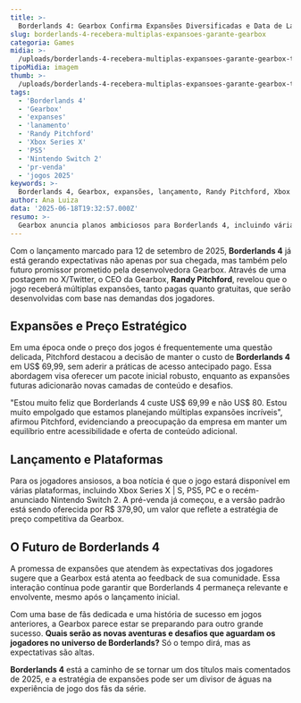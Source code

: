 ```yaml
---
title: >-
  Borderlands 4: Gearbox Confirma Expansões Diversificadas e Data de Lançamento
slug: borderlands-4-recebera-multiplas-expansoes-garante-gearbox
categoria: Games
midia: >-
  /uploads/borderlands-4-recebera-multiplas-expansoes-garante-gearbox-thumb.jpg
tipoMidia: imagem
thumb: >-
  /uploads/borderlands-4-recebera-multiplas-expansoes-garante-gearbox-thumb.jpg
tags:
  - 'Borderlands 4'
  - 'Gearbox'
  - 'expanses'
  - 'lanamento'
  - 'Randy Pitchford'
  - 'Xbox Series X'
  - 'PS5'
  - 'Nintendo Switch 2'
  - 'pr-venda'
  - 'jogos 2025'
keywords: >-
  Borderlands 4, Gearbox, expansões, lançamento, Randy Pitchford, Xbox Series X, PS5, Nintendo Switch 2, pré-venda, jogos 2025
author: Ana Luiza
data: '2025-06-18T19:32:57.000Z'
resumo: >-
  Gearbox anuncia planos ambiciosos para Borderlands 4, incluindo várias expansões após o lançamento do jogo em setembro de 2025. Detalhes sobre conteúdo extra e estratégias de preço foram revelados pelo CEO, Randy Pitchford.
---
```


Com o lançamento marcado para 12 de setembro de 2025, **Borderlands 4** já está gerando expectativas não apenas por sua chegada, mas também pelo futuro promissor prometido pela desenvolvedora Gearbox. Através de uma postagem no X/Twitter, o CEO da Gearbox, **Randy Pitchford**, revelou que o jogo receberá múltiplas expansões, tanto pagas quanto gratuitas, que serão desenvolvidas com base nas demandas dos jogadores.

## Expansões e Preço Estratégico

Em uma época onde o preço dos jogos é frequentemente uma questão delicada, Pitchford destacou a decisão de manter o custo de **Borderlands 4** em US$ 69,99, sem aderir a práticas de acesso antecipado pago. Essa abordagem visa oferecer um pacote inicial robusto, enquanto as expansões futuras adicionarão novas camadas de conteúdo e desafios.

"Estou muito feliz que Borderlands 4 custe US$ 69,99 e não US$ 80. Estou muito empolgado que estamos planejando múltiplas expansões incríveis", afirmou Pitchford, evidenciando a preocupação da empresa em manter um equilíbrio entre acessibilidade e oferta de conteúdo adicional.

## Lançamento e Plataformas

Para os jogadores ansiosos, a boa notícia é que o jogo estará disponível em várias plataformas, incluindo Xbox Series X | S, PS5, PC e o recém-anunciado Nintendo Switch 2. A pré-venda já começou, e a versão padrão está sendo oferecida por R$ 379,90, um valor que reflete a estratégia de preço competitiva da Gearbox.

## O Futuro de Borderlands 4

A promessa de expansões que atendem às expectativas dos jogadores sugere que a Gearbox está atenta ao feedback de sua comunidade. Essa interação contínua pode garantir que Borderlands 4 permaneça relevante e envolvente, mesmo após o lançamento inicial. 

Com uma base de fãs dedicada e uma história de sucesso em jogos anteriores, a Gearbox parece estar se preparando para outro grande sucesso. **Quais serão as novas aventuras e desafios que aguardam os jogadores no universo de Borderlands?** Só o tempo dirá, mas as expectativas são altas.

**Borderlands 4** está a caminho de se tornar um dos títulos mais comentados de 2025, e a estratégia de expansões pode ser um divisor de águas na experiência de jogo dos fãs da série.